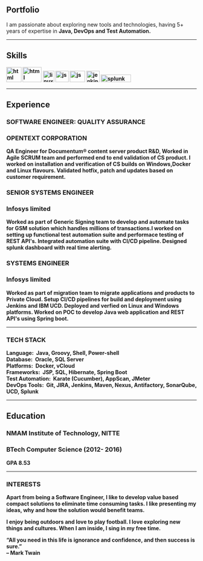 ## Portfolio

I am passionate about exploring new tools and technologies, having 5+ years of expertise in <B>Java, DevOps and Test Automation.

  
---

## Skills

<p align='left'>
  <img src="https://upload.wikimedia.org/wikipedia/en/3/30/Java_programming_language_logo.svg" alt="html" width="40" height="40">
  <img src="https://upload.wikimedia.org/wikipedia/commons/e/e0/Git-logo.svg" alt="html" width="50" height="40"/>
  <img src='https://upload.wikimedia.org/wikipedia/commons/3/35/Tux.svg' alt="linux" width="30" height="30">
  <img src='https://avatars.githubusercontent.com/u/320565?s=200&v=4' height='30' width='35' alt="js">
   <img src='https://upload.wikimedia.org/wikipedia/commons/7/7e/Apache_Feather_Logo.svg' height='30' width='40' alt="js">
  <img src='https://www.jenkins.io/images/logos/jenkins/jenkins.svg' height='30' width='35' alt="jenkins">
  <img src="https://upload.wikimedia.org/wikipedia/commons/f/f8/Splunk_logo.png" alt="splunk" width="80" height="20"/>
</p>

---

## Experience

### **SOFTWARE ENGINEER: QUALITY ASSURANCE**
### OPENTEXT CORPORATION

QA Engineer for Documentum® content server product R&D, Worked in Agile SCRUM team and performed end to end validation of CS product. I worked on installation and verification of CS builds on Windows,Docker and Linux flavours. Validated hotfix, patch and updates based on customer requirement.

### **SENIOR SYSTEMS ENGINEER**
### Infosys limited

Worked as part of Generic Signing team to develop and automate tasks for GSM solution which handles millions of transactions.I worked on setting up functional test automation suite and performace testing of REST API's. Integrated automation suite with CI/CD pipeline. Designed splunk dashboard with real time alerting.

### **SYSTEMS ENGINEER**
### Infosys limited

Worked as part of migration team to migrate applications and products to Private Cloud. Setup CI/CD pipelines for build and deployment using Jenkins and IBM UCD. Deployed and verfied on Linux and Windows platforms. Worked on POC to develop Java web application and REST API's using Spring boot.

---
### **TECH STACK**

Language:&nbsp; Java, Groovy, Shell, Power-shell<BR>
Database:&nbsp; Oracle, SQL Server<BR>
Platforms:&nbsp; Docker, vCloud<BR>
Frameworks:&nbsp; JSP, SQL, Hibernate, Spring Boot<BR>
Test Automation:&nbsp; Karate (Cucumber), AppScan, JMeter<BR>
DevOps Tools:&nbsp; Git, JIRA, Jenkins, Maven, Nexus, Antifactory, SonarQube, UCD, Splunk<BR>
  
---  

## Education

### **NMAM Institute of Technology, NITTE**
### BTech Computer Science (2012- 2016)
GPA 8.53

---

### INTERESTS
Apart from being a Software Engineer, I like to develop value based compact solutions to eliminate time consuming tasks.
I like presenting my ideas, why and how the solution would benefit teams.

I enjoy being outdoors and love to play football. I love exploring new things and cultures. When I am inside, I sing in my free time.

“All you need in this life is ignorance and confidence, and then success is sure.”<BR>
– Mark Twain

  
  
